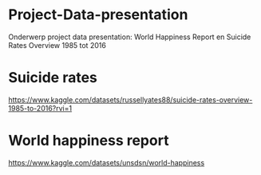 # Project-Data-presentation
Onderwerp project data presentation: World Happiness Report en Suicide Rates Overview 1985 tot 2016

# Suicide rates
https://www.kaggle.com/datasets/russellyates88/suicide-rates-overview-1985-to-2016?rvi=1

# World happiness report
https://www.kaggle.com/datasets/unsdsn/world-happiness

